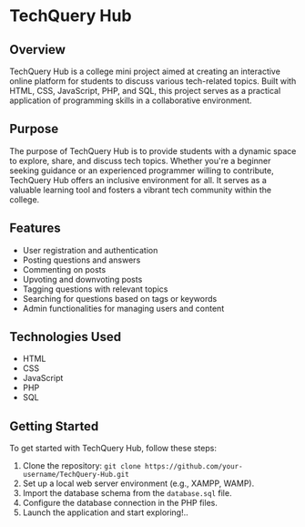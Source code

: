 # TechQuery Hub

## Overview
TechQuery Hub is a college mini project aimed at creating an interactive online platform for students to discuss various tech-related topics. Built with HTML, CSS, JavaScript, PHP, and SQL, this project serves as a practical application of programming skills in a collaborative environment.

## Purpose
The purpose of TechQuery Hub is to provide students with a dynamic space to explore, share, and discuss tech topics. Whether you're a beginner seeking guidance or an experienced programmer willing to contribute, TechQuery Hub offers an inclusive environment for all. It serves as a valuable learning tool and fosters a vibrant tech community within the college.

## Features
- User registration and authentication
- Posting questions and answers
- Commenting on posts
- Upvoting and downvoting posts
- Tagging questions with relevant topics
- Searching for questions based on tags or keywords
- Admin functionalities for managing users and content

## Technologies Used
- HTML
- CSS
- JavaScript
- PHP
- SQL

## Getting Started
To get started with TechQuery Hub, follow these steps:
1. Clone the repository: `git clone https://github.com/your-username/TechQuery-Hub.git`
2. Set up a local web server environment (e.g., XAMPP, WAMP).
3. Import the database schema from the `database.sql` file.
4. Configure the database connection in the PHP files.
5. Launch the application and start exploring!..
